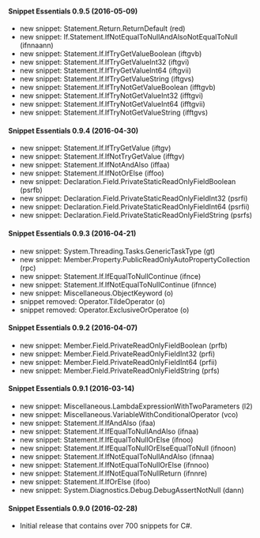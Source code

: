 #### Snippet Essentials 0.9.5 (2016-05-09)
* new snippet: Statement.Return.ReturnDefault (red)
* new snippet: If.Statement.IfNotEqualToNullAndAlsoNotEqualToNull (ifnnaann)
* new snippet: Statement.If.IfTryGetValueBoolean (iftgvb)
* new snippet: Statement.If.IfTryGetValueInt32 (iftgvi)
* new snippet: Statement.If.IfTryGetValueInt64 (iftgvii)
* new snippet: Statement.If.IfTryGetValueString (iftgvs)
* new snippet: Statement.If.IfTryNotGetValueBoolean (ifftgvb)
* new snippet: Statement.If.IfTryNotGetValueInt32 (ifftgvi)
* new snippet: Statement.If.IfTryNotGetValueInt64 (ifftgvii)
* new snippet: Statement.If.IfTryNotGetValueString (ifftgvs)

#### Snippet Essentials 0.9.4 (2016-04-30)
* new snippet: Statement.If.IfTryGetValue (iftgv)
* new snippet: Statement.If.IfNotTryGetValue (ifftgv)
* new snippet: Statement.If.IfNotAndAlso (iffaa)
* new snippet: Statement.If.IfNotOrElse (iffoo)
* new snippet: Declaration.Field.PrivateStaticReadOnlyFieldBoolean (psrfb)
* new snippet: Declaration.Field.PrivateStaticReadOnlyFieldInt32 (psrfi)
* new snippet: Declaration.Field.PrivateStaticReadOnlyFieldInt64 (psrfii)
* new snippet: Declaration.Field.PrivateStaticReadOnlyFieldString (psrfs)

#### Snippet Essentials 0.9.3 (2016-04-21)
* new snippet: System.Threading.Tasks.GenericTaskType (gt)
* new snippet: Member.Property.PublicReadOnlyAutoPropertyCollection (rpc)
* new snippet: Statement.If.IfEqualToNullContinue (ifnce)
* new snippet: Statement.If.IfNotEqualToNullContinue (ifnnce)
* new snippet: Miscellaneous.ObjectKeyword (o)
* snippet removed: Operator.TildeOperator (o)
* snippet removed: Operator.ExclusiveOrOperatoe (o)

#### Snippet Essentials 0.9.2 (2016-04-07)
* new snippet: Member.Field.PrivateReadOnlyFieldBoolean (prfb)
* new snippet: Member.Field.PrivateReadOnlyFieldInt32 (prfi)
* new snippet: Member.Field.PrivateReadOnlyFieldInt64 (prfii)
* new snippet: Member.Field.PrivateReadOnlyFieldString (prfs)

#### Snippet Essentials 0.9.1 (2016-03-14)
* new snippet: Miscellaneous.LambdaExpressionWithTwoParameters (l2)
* new snippet: Miscellaneous.VariableWithConditionalOperator (vco)
* new snippet: Statement.If.IfAndAlso (ifaa)
* new snippet: Statement.If.IfEqualToNullAndAlso (ifnaa)
* new snippet: Statement.If.IfEqualToNullOrElse (ifnoo)
* new snippet: Statement.If.IfEqualToNullOrElseEqualToNull (ifnoon)
* new snippet: Statement.If.IfNotEqualToNullAndAlso (ifnnaa)
* new snippet: Statement.If.IfNotEqualToNullOrElse (ifnnoo)
* new snippet: Statement.If.IfNotEqualToNullReturn (ifnnre)
* new snippet: Statement.If.IfOrElse (ifoo)
* new snippet: System.Diagnostics.Debug.DebugAssertNotNull (dann)

#### Snippet Essentials 0.9.0 (2016-02-28)
* Initial release that contains over 700 snippets for C#.
